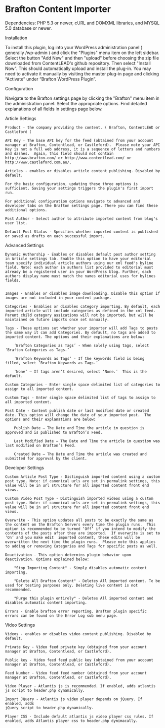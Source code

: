 Brafton Content Importer
==================

Dependencies: 
PHP 5.3 or newer, cURL and DOMXML libraries, and MYSQL 5.0 database or newer. 

Installation

To install this plugin, log into your WordPress administration panel ( generally /wp-admin ) and click the "Plugins" menu item on the left sidebar.  Select the button "Add New" and then "upload" before choosing the zip file downloaded from ContentLEAD's github repository. Then select "Install Now". This should automatically upload and install the plug-in. You may need to activate it manually by visiting the master plug-in page and clicking “Activate” under “Brafton WordPress Plugin”.

Configuration

Navigate to the Brafton settings page by clicking the "Brafton" menu item in the administration panel. Select the appropriate options. Find detailed explanations of all fields in settings page below.

Article Settings

	Product - the company providing the content. ( Brafton, ContentLEAD or Castleford )

	API Key - The base API key for the feed (obtained from your account manager at Brafton, Contentlead, or Castleford).  Please note your API Key is not a full web address, it is a sequence of letters and numbers and dashes.  Again, this field should not contain http://www.brafton.com/ or http://www.contentlead.com/ or http://www.castleford.com.au/.

	Articles - enables or disables article content publishing. Disabled by default.

	For the basic configuration, updating these three options is sufficient. Saving your settings triggers the plugin's first import run. 

	For additional configuration options navigate to advanced and developer tabs on the Brafton settings page. There you can find these additional options.

	Post Author - Select author to attribute imported content from blog's user list.

	Default Post Status - Specifies whether imported content is published or saved as drafts on each successful import.

Advanced Settings

	Dynamic Authorship - Enables or disables default post author setting in Article settings tab. Enable this option to have your editorial team specify individual article authors using our xml feed's byline field. Note: each author in authors list provided to editorial must already be a registered user in your WordPress blog. Further, each authors display name must match the names editorial uses for bylines fields. 


	Images - Enables or disables image downloading. Disable this option if images are not included in your content package.

	Categories - Enablies or disables category importing. By default, each imported article will include categories as defined in the xml feed. Parent child category assications will not be imported, but will be maintained on future imports once set manually.

	Tags - These options set whether your importer will add Tags to posts the same way it can add Categories. By default, no tags are added to imported content. The options and their explanations are below:

		‘Brafton Categories as Tags’ - When solely using tags, select ‘Brafton Categories as Tags.’

		‘Brafton Keywords as Tags’ - If the keywords field is being filled, select ‘Brafton Keywords as Tags.’  

		‘None’ – If tags aren’t desired, select ‘None.’  This is the default.

	Custom Categories - Enter single space delimited list of categories to assign to all imported content.

	Custom Tags - Enter single space delimited list of tags to assign to all imported content.

	Post Date - Content publish date or last modified date or created date. This option will change the date of your imported post.  The options and their explanations are below:

		Publish Date – The Date and Time the article in question is approved and is published to Brafton’s Feed.

		Last Modified Date – The Date and Time the article in question was last modified on Brafton’s Feed.

		Created Date – The Date and Time the article was created and submitted for approval by the client.

Developer Settings

	Custom Article Post Type - Distinguish imported content using a custom post type. Note: if canonical urls are set in permalink settings, this value will be in url structure for all imported content front end views.

	Custom Video Post Type - Distinguish imported videos using a custom post type. Note: if canonical urls are set in permalink settings, this value will be in url structure for all imported content front end views.

	Overwrite - This option updates all posts to be exactly the same as the content on the Brafton Servers every time the plugin runs.  This option is recommended to be turned ‘Off’ if you intend to modify the contents of the posts after they are imported.  If overwrite is set to ‘On’ and you make edit  imported content, these edits will be overwritten the next time the plugin runs.  Please note this applies to adding or removing Categories and Tags for specific posts as well.

	Deactivation - This option determins plugin behavior upon deactivation. Options explained below: 

		"Stop Importing Content" - Simply disables automatic content importing.
		
		"Delete All Brafton Content" - Deletes All imported content. To be used for testing purposes only. Deleting live content is not recommended.

		"Purge this plugin entirely" - Deletes All imported content and disables automatic content importing.

	Errors - Enable brafton error reporting. Brafton plugin specific errors can be found on the Error Log sub menu page.

Video Settings
	
	Videos - enables or disables video content publishing. Disabled by default.

	Private Key - Video feed private key (obtained from your account manager at Brafton, Contentlead, or Castleford). 

	Public key - Video feed feed public key (obtained from your account manager at Brafton, Contentlead, or Castleford). 

	Feed Number - Video feed feed number (obtained from your account manager at Brafton, Contentlead, or Castleford).

	Video Player - Atlantis js is recommended. If enabled, adds atlantis js script to header.php dynamically.

	Import JQuery - Atlantis js video player depends on jQuery. If enabled, adds
	jQuery script to header.php dynamically.

	Player CSS - Include default atlantis js video player css rules. If enabled, adds Atlantis player css to header.php dynimacally. 